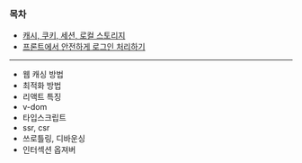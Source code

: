 ### 목차

- [캐시, 쿠키, 세션, 로컬 스토리지](./FE/cache_cookie_session.md)
- [프론트에서 안전하게 로그인 처리하기](./FE/secure_login.md)

---

- 웹 캐싱 방법
- 최적화 방법
- 리액트 특징
- v-dom
- 타입스크립트
- ssr, csr
- 쓰로틀링, 디바운싱
- 인터섹션 옵져버
